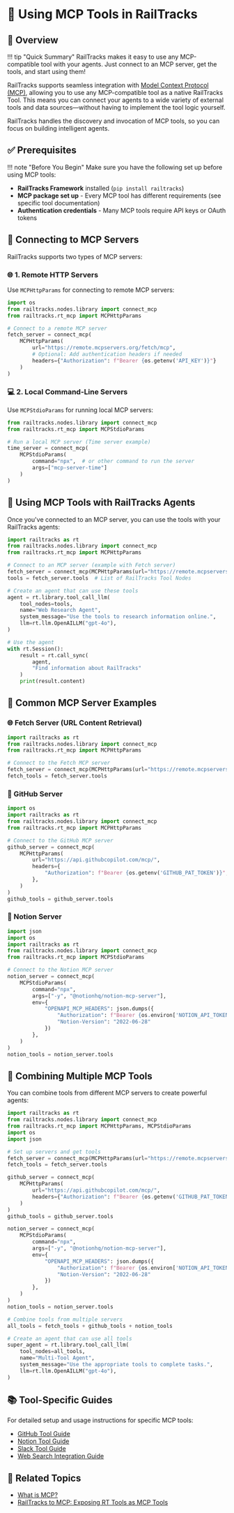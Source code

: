 # 🔧 Using MCP Tools in RailTracks

## 📝 Overview

!!! tip "Quick Summary"
    RailTracks makes it easy to use any MCP-compatible tool with your agents. Just connect to an MCP server, get the tools, and start using them!

RailTracks supports seamless integration with [Model Context Protocol (MCP)](index.md), allowing you to use any MCP-compatible tool as a native RailTracks Tool. This means you can connect your agents to a wide variety of external tools and data sources—without having to implement the tool logic yourself. 

RailTracks handles the discovery and invocation of MCP tools, so you can focus on building intelligent agents.

## ✅ Prerequisites

!!! note "Before You Begin"
    Make sure you have the following set up before using MCP tools:

- **RailTracks Framework** installed (`pip install railtracks`)
- **MCP package set up** - Every MCP tool has different requirements (see specific tool documentation)
- **Authentication credentials** - Many MCP tools require API keys or OAuth tokens

## 🔌 Connecting to MCP Servers

RailTracks supports two types of MCP servers:

### 🌐 1. Remote HTTP Servers

Use `MCPHttpParams` for connecting to remote MCP servers:

```python
import os
from railtracks.nodes.library import connect_mcp
from railtracks.rt_mcp import MCPHttpParams

# Connect to a remote MCP server
fetch_server = connect_mcp(
    MCPHttpParams(
        url="https://remote.mcpservers.org/fetch/mcp",
        # Optional: Add authentication headers if needed
        headers={"Authorization": f"Bearer {os.getenv('API_KEY')}"}
    )
)
```

### 💻 2. Local Command-Line Servers

Use `MCPStdioParams` for running local MCP servers:

```python
from railtracks.nodes.library import connect_mcp
from railtracks.rt_mcp import MCPStdioParams

# Run a local MCP server (Time server example)
time_server = connect_mcp(
    MCPStdioParams(
        command="npx",  # or other command to run the server
        args=["mcp-server-time"]
    )
)
```

## 🤖 Using MCP Tools with RailTracks Agents

Once you've connected to an MCP server, you can use the tools with your RailTracks agents:

```python
import railtracks as rt
from railtracks.nodes.library import connect_mcp
from railtracks.rt_mcp import MCPHttpParams

# Connect to an MCP server (example with Fetch server)
fetch_server = connect_mcp(MCPHttpParams(url="https://remote.mcpservers.org/fetch/mcp"))
tools = fetch_server.tools  # List of RailTracks Tool Nodes

# Create an agent that can use these tools
agent = rt.library.tool_call_llm(
    tool_nodes=tools,
    name="Web Research Agent",
    system_message="Use the tools to research information online.",
    llm=rt.llm.OpenAILLM("gpt-4o"),
)

# Use the agent
with rt.Session():
    result = rt.call_sync(
        agent,
        "Find information about RailTracks"
    )
    print(result.content)
```

## 🧪 Common MCP Server Examples

### 🌐 Fetch Server (URL Content Retrieval)

```python
import railtracks as rt
from railtracks.nodes.library import connect_mcp
from railtracks.rt_mcp import MCPHttpParams

# Connect to the Fetch MCP server
fetch_server = connect_mcp(MCPHttpParams(url="https://remote.mcpservers.org/fetch/mcp"))
fetch_tools = fetch_server.tools
```

### 🐙 GitHub Server

```python
import os
import railtracks as rt
from railtracks.nodes.library import connect_mcp
from railtracks.rt_mcp import MCPHttpParams

# Connect to the GitHub MCP server
github_server = connect_mcp(
    MCPHttpParams(
        url="https://api.githubcopilot.com/mcp/",
        headers={
            "Authorization": f"Bearer {os.getenv('GITHUB_PAT_TOKEN')}",
        },
    )
)
github_tools = github_server.tools
```

### 📘 Notion Server

```python
import json
import os
import railtracks as rt
from railtracks.nodes.library import connect_mcp
from railtracks.rt_mcp import MCPStdioParams

# Connect to the Notion MCP server
notion_server = connect_mcp(
    MCPStdioParams(
        command="npx",
        args=["-y", "@notionhq/notion-mcp-server"],
        env={
            "OPENAPI_MCP_HEADERS": json.dumps({
                "Authorization": f"Bearer {os.environ['NOTION_API_TOKEN']}",
                "Notion-Version": "2022-06-28"
            })
        },
    )
)
notion_tools = notion_server.tools
```

## 🧩 Combining Multiple MCP Tools

You can combine tools from different MCP servers to create powerful agents:

```python
import railtracks as rt
from railtracks.nodes.library import connect_mcp
from railtracks.rt_mcp import MCPHttpParams, MCPStdioParams
import os
import json

# Set up servers and get tools
fetch_server = connect_mcp(MCPHttpParams(url="https://remote.mcpservers.org/fetch/mcp"))
fetch_tools = fetch_server.tools

github_server = connect_mcp(
    MCPHttpParams(
        url="https://api.githubcopilot.com/mcp/",
        headers={"Authorization": f"Bearer {os.getenv('GITHUB_PAT_TOKEN')}"},
    )
)
github_tools = github_server.tools

notion_server = connect_mcp(
    MCPStdioParams(
        command="npx",
        args=["-y", "@notionhq/notion-mcp-server"],
        env={
            "OPENAPI_MCP_HEADERS": json.dumps({
                "Authorization": f"Bearer {os.environ['NOTION_API_TOKEN']}",
                "Notion-Version": "2022-06-28"
            })
        },
    )
)
notion_tools = notion_server.tools

# Combine tools from multiple servers
all_tools = fetch_tools + github_tools + notion_tools

# Create an agent that can use all tools
super_agent = rt.library.tool_call_llm(
    tool_nodes=all_tools,
    name="Multi-Tool Agent",
    system_message="Use the appropriate tools to complete tasks.",
    llm=rt.llm.OpenAILLM("gpt-4o"),
)
```

## 📚 Tool-Specific Guides

For detailed setup and usage instructions for specific MCP tools:

- [GitHub Tool Guide](../guides/github.md)
- [Notion Tool Guide](../guides/notion.md)
- [Slack Tool Guide](../guides/slack.md)
- [Web Search Integration Guide](../guides/websearch_integration.md)

## 🔗 Related Topics

- [What is MCP?](index.md)
- [RailTracks to MCP: Exposing RT Tools as MCP Tools](RTtoMCP.md)